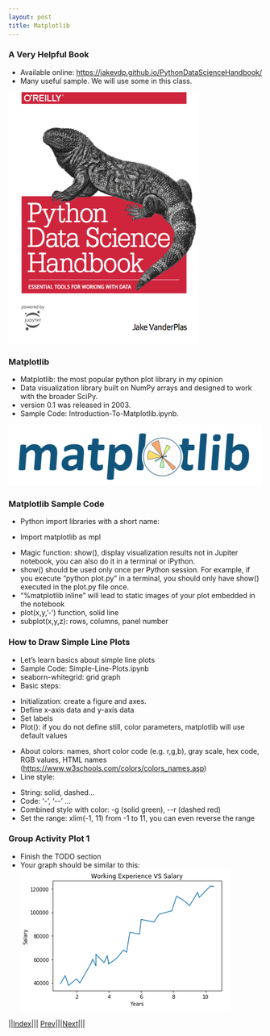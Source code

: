 ```yaml
---
layout: post
title: Matplotlib
---
```


### A Very Helpful Book
- Available online: <https://jakevdp.github.io/PythonDataScienceHandbook/>
- Many useful sample. We will use some in this class.

![](mpl.png)

### Matplotlib
- Matplotlib: the most popular python plot library in my opinion
- Data visualization library built on NumPy arrays and designed to work with the broader SciPy.
- version 0.1 was released in 2003.
- Sample Code: Introduction-To-Matplotlib.ipynb.

![](mpl2.png)

### Matplotlib Sample Code
- Python import libraries with a short name:
* Import matplotlib as mpl
- Magic function: show(), display visualization results not in Jupiter notebook, you can also do it in a terminal or iPython.
- show() should be used only once per Python session. For example, if you execute “python plot.py” in a terminal, you should only have show() executed in the plot.py file once.
- “%matplotlib inline” will lead to static images of your plot embedded in the notebook
- plot(x,y,’-’) function, solid line
- subplot(x,y,z): rows, columns, panel number

### How to Draw Simple Line Plots
- Let’s learn basics about simple line plots
- Sample Code: Simple-Line-Plots.ipynb
- seaborn-whitegrid: grid graph
- Basic steps:
* Initialization: create a figure and axes.
* Define x-axis data and y-axis data
* Set labels
* Plot(): if you do not define still, color parameters, matplotlib will use default values
- About colors: names, short color code (e.g. r,g,b), gray scale, hex code, RGB values, HTML names (<https://www.w3schools.com/colors/colors_names.asp>)
- Line style:
* String: solid, dashed…
* Code: ‘-’, ‘--’ …
* Combined style with color: -g (solid green), --r (dashed red)
* Set the range: xlim(-1, 11) from -1 to 11, you can even reverse the range

### Group Activity Plot 1
- Finish the TODO section
- Your graph should be similar to this:
![](mpl3.png)

||[Index](../../../)||| [Prev](../k-part2/)|||[Next](../k-part4/)|||
